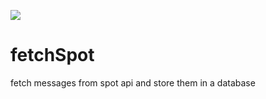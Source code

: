 ![](https://api.travis-ci.org/fjellfly/fetchSpot.svg?branch=master)

# fetchSpot
fetch messages from spot api and store them in a database
